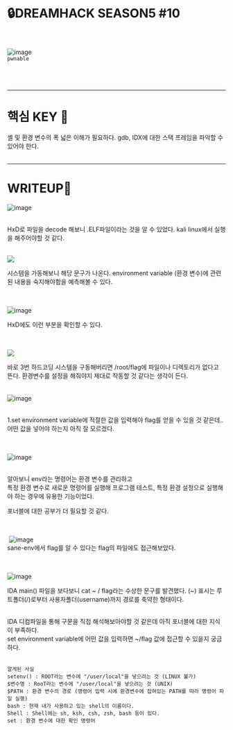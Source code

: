🔒DREAMHACK SEASON5 #10
==================  
<br/><br/>
![image](https://github.com/banda59/CTF/assets/165415245/1e168bd0-a807-485a-a801-2cc20ce3d49d)
<br/>
`pwnable`
<br/><br/>
<br/><br/>

***

# 핵심 KEY 🔑
셸 및 환경 변수의 폭 넓은 이해가 필요하다.
gdb, IDX에 대한 스택 프레임을 파악할 수 있어야 한다.
<br/>
<br/>
***
# WRITEUP🔐

![image](https://github.com/banda59/CTF/assets/165415245/911bcf1e-ff3e-4a11-8e56-a96eb59e8588)

<br/>
HxD로 파일을 decode 해보니 .ELF파일이라는 것을 알 수 있었다.   
kali linux에서 실행을 해주어야할 것 같다.   
<br/>
<br/>

![](https://img1.daumcdn.net/thumb/R1280x0/?scode=mtistory2&fname=https%3A%2F%2Fblog.kakaocdn.net%2Fdn%2F3dwYI%2FbtsHB6ydfDC%2FPK7S56tHSKQ5ux0HZYKiRk%2Fimg.png)
<br/>
  
시스템을 가동해보니 해당 문구가 나온다.
environment variable (환경 변수)에 관련된 내용을 숙지해야함을 예측해볼 수 있다.  
<br/>
<br/>

![image](https://github.com/banda59/CTF/assets/165415245/f165e689-dd43-47cf-80b2-78855449ee48)

HxD에도 이런 부분을 확인할 수 있다.   
<br/>
<br/>


![](https://img1.daumcdn.net/thumb/R1280x0/?scode=mtistory2&fname=https%3A%2F%2Fblog.kakaocdn.net%2Fdn%2FdE7MFl%2FbtsHBOSepKX%2FgNgvbwtRi6FkyCF3pZuZ21%2Fimg.png)
  
바로 3번 하드코딩 시스템을 구동해버리면 /root/flag에 파일이나 디렉토리가 없다고 뜬다.
환경변수를 설정을 해줘야지 제대로 작동할 것 같다는 생각이 든다.  
<br/>
<br/>
![image](https://github.com/banda59/CTF/assets/165415245/e568a2c4-bb35-4a76-bc58-2406f9fd00fc)
<br/>
<br/>

1.set environment variable에 적절한 값을 입력해야 flag를 얻을 수 있을 것 같은데..   
어떤 값을 넣어야 하는지 아직 잘 모르겠다.  
<br/>
<br/>
  
![image](https://github.com/banda59/CTF/assets/165415245/e9fa571e-cdf2-43e3-800b-da2f6091695d)
<br/>
<br/>

알아보니 env라는 명령어는 환경 변수를 관리하고   
특정 환경 변수로 새로운 명령어를 실행해 프로그램 테스트, 특정 환경 설정으로 실행해야 하는 경우에 유용한 기능이었다.   

포너블에 대한 공부가 더 필요할 것 같다.  
<br/>
<br/>

 ![image](https://github.com/banda59/CTF/assets/165415245/8d334957-3496-4383-ac49-b44211a8fb50)
 <br/>
sane-env에서 flag를 알 수 있다는 flag의 파일에도 접근해보았다.  
 <br/>
 <br/>

 
![image](https://github.com/banda59/CTF/assets/165415245/5ea1831c-27cd-4030-84d2-5eba54ba035e)
 <br/>
 
IDA main() 파일을 보다보니 cat ~ / flag라는 수상한 문구를 발견했다.
(~) 표시는 루트폴더(/)로부터 사용자폴더(username)까지 경로를 축약한 형태이다.  
<br/>

IDA 디컴파일을 통해 구문을 직접 해석해보아야할 것 같은데 아직 포너블에 대한 지식이 부족하다.  
set environment variable에 어떤 값을 입력하면 ~/flag 값에 접근할 수 있을지 궁금하다.
<br/>
<br/>
  
```
알게된 사실
setenv() : ROOT라는 변수에 "/user/local"을 넣으려는 것 (LINUX 불가)
$변수명 : RooT라는 변수에 "/user/local"을 넣으려는 것 (UNIX)
$PATH : 환경 변수의 경로 (명령어 입력 시에 환경변수에 잡혀있는 PATH를 따라 명령어 파일 실행)
bash : 현재 내가 사용하고 있는 shell의 이름이다.
Shell : Shell에는 sh, ksh, csh, zsh, bash 등이 있다.
set : 환경 변수에 대한 확인 명령어
```

<br/>
<br/>
<br/>
<br/>
